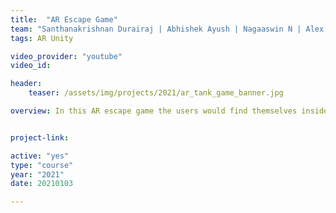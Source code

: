 ```yaml
---
title:  "AR Escape Game"
team: "Santhanakrishnan Durairaj | Abhishek Ayush | Nagaaswin N | Alex Jose"
tags: AR Unity

video_provider: "youtube"
video_id:

header:
    teaser: /assets/img/projects/2021/ar_tank_game_banner.jpg

overview: In this AR escape game the users would find themselves inside a transparent tank. There would be water balloons coming towards the tank. The tank would get filled with water if the  balloons are not distroyed in time.


project-link:

active: "yes"
type: "course"
year: "2021"
date: 20210103

---
```

